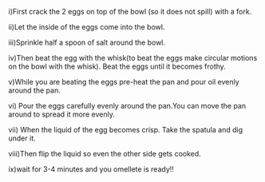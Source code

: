 i)First crack the 2 eggs on top of the bowl (so it does not spill) with a fork.

ii)Let the inside of the eggs come into the bowl.

iii)Sprinkle half a spoon of salt around the bowl.

iv)Then beat the egg with the whisk(to beat the eggs make circular motions on the bowl with the whisk). Beat the eggs until it becomes frothy.

v)While you are beating the eggs pre-heat the pan and pour oil evenly around the pan.

vi) Pour the eggs carefully evenly around the pan.You can move the pan around to spread it more evenly.

vii) When the liquid of the egg becomes crisp.  Take the spatula and dig under it.

viii)Then flip the liquid so even the other side gets cooked.

ix)wait for 3-4 minutes and you omellete is ready!!